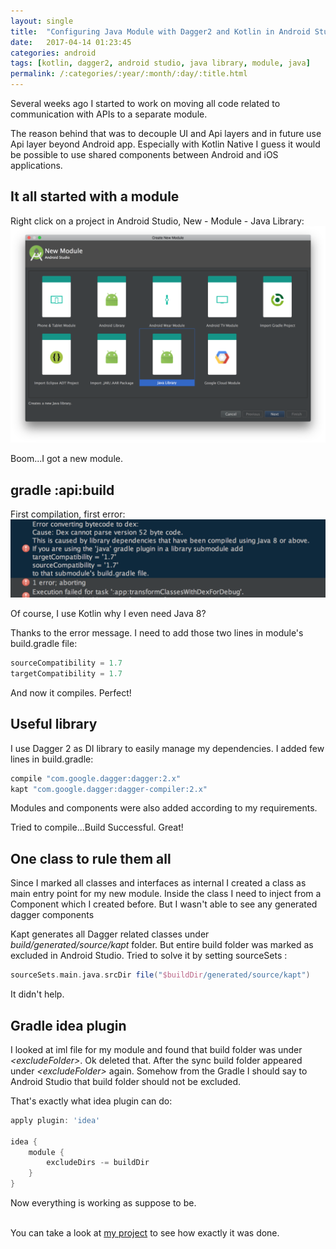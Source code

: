 ```yaml
---
layout: single
title:  "Configuring Java Module with Dagger2 and Kotlin in Android Studio "
date:   2017-04-14 01:23:45
categories: android
tags: [kotlin, dagger2, android studio, java library, module, java]
permalink: /:categories/:year/:month/:day/:title.html
---
```


Several weeks ago I started to work on moving all code related to communication with APIs to a separate module.

The reason behind that was to decouple UI and Api layers and in future use Api layer beyond Android app. Especially with Kotlin Native I guess it would be possible to use shared components between Android and iOS applications.


## It all started with a module

Right click on a project in Android Studio, New - Module - Java Library:
![Android Studio New Module](/images/android_studio_new_module.png)

Boom...I got a new module.

## gradle :api:build

First compilation, first error:
![Compilation error](/images/compilation_error.png)

Of course, I use Kotlin why I even need Java 8?

Thanks to the error message. I need to add those two lines in module's build.gradle file:
```groovy
sourceCompatibility = 1.7
targetCompatibility = 1.7
```

And now it compiles. Perfect!

## Useful library

I use Dagger 2 as DI library to easily manage my dependencies. I added few lines in build.gradle:
```groovy
compile "com.google.dagger:dagger:2.x"
kapt "com.google.dagger:dagger-compiler:2.x"

```

Modules and components were also added according to my requirements.

Tried to compile...Build Successful. Great!

## One class to rule them all

Since I marked all classes and interfaces as internal I created a class as main entry point for my new module.
Inside the class I need to inject from a Component which I created before. But I wasn't able to see any generated dagger components

Kapt generates all Dagger related classes under _build/generated/source/kapt_ folder. But entire build folder was marked as excluded in Android Studio. Tried to solve it by setting sourceSets :
```groovy
sourceSets.main.java.srcDir file("$buildDir/generated/source/kapt")

```
It didn't help.

## Gradle idea plugin
I looked at iml file for my module and found that build folder was under _\<excludeFolder>_. Ok deleted that.
After the sync build folder appeared under _\<excludeFolder>_ again. Somehow from the Gradle I should say to Android Studio that build folder should not be excluded.

That's exactly what idea plugin can do:
```groovy
apply plugin: 'idea'

idea {
    module {
        excludeDirs -= buildDir
    }
}
```

Now everything is working as suppose to be.
<br><br>

You can take a look at [my project](https://github.com/rustamgaifullin/TranslateIt) to see how exactly it was done.
